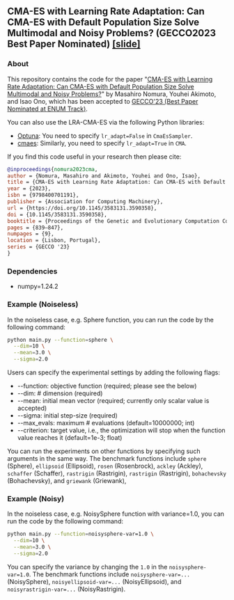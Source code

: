 ## CMA-ES with Learning Rate Adaptation: Can CMA-ES with Default Population Size Solve Multimodal and Noisy Problems? (GECCO2023 Best Paper Nominated) [[slide]](gecco2023-slide.pdf)

### About
This repository contains the code for the paper
"[CMA-ES with Learning Rate Adaptation: Can CMA-ES with Default Population Size Solve Multimodal and Noisy Problems?](https://arxiv.org/abs/2304.03473)"
by Masahiro Nomura, Youhei Akimoto, and Isao Ono, which has been accepted to [GECCO'23 (Best Paper Nominated at ENUM Track)](https://gecco-2023.sigevo.org/HomePage).

You can also use the LRA-CMA-ES via the following Python libraries:
* [Optuna](https://optuna.readthedocs.io/en/stable/reference/samplers/generated/optuna.samplers.CmaEsSampler.html): You need to specify `lr_adapt=False` in `CmaEsSampler`.
* [cmaes](https://github.com/CyberAgentAILab/cmaes): Similarly, you need to specify `lr_adapt=True` in `CMA`.

If you find this code useful in your research then please cite:

```bibtex
@inproceedings{nomura2023cma,
author = {Nomura, Masahiro and Akimoto, Youhei and Ono, Isao},
title = {CMA-ES with Learning Rate Adaptation: Can CMA-ES with Default Population Size Solve Multimodal and Noisy Problems?},
year = {2023},
isbn = {9798400701191},
publisher = {Association for Computing Machinery},
url = {https://doi.org/10.1145/3583131.3590358},
doi = {10.1145/3583131.3590358},
booktitle = {Proceedings of the Genetic and Evolutionary Computation Conference},
pages = {839–847},
numpages = {9},
location = {Lisbon, Portugal},
series = {GECCO '23}
}
```

### Dependencies
* numpy=1.24.2


### Example (Noiseless)
In the noiseless case, e.g. Sphere function, you can run the code by the following command:
```bash
python main.py --function=sphere \
  --dim=10 \
  --mean=3.0 \
  --sigma=2.0
```
Users can specify the experimental settings by adding the following flags:
* --function: objective function (required; please see the below)
* --dim: # dimension (required)
* --mean: initial mean vector (required; currently only scalar value is accepted)
* --sigma: initial step-size (required)
* --max_evals: maximum # evaluations (default=10000000; int)
* --criterion: target value, i.e., the optimization will stop when the function value reaches it (default=1e-3; float)

You can run the experiments on other functions by specifying such arguments in the same way.
The benchmark functions include
`sphere` (Sphere), `ellipsoid` (Ellipsoid), `rosen` (Rosenbrock),
`ackley` (Ackley), `schaffer` (Schaffer), `rastrigin` (Rastrigin), 
`rastrigin` (Rastrigin), `bohachevsky` (Bohachevsky), and `griewank` (Griewank),


### Example (Noisy)
In the noiseless case, e.g. NoisySphere function with variance=1.0, you can run the code by the following command:

```bash
python main.py --function=noisysphere-var=1.0 \
  --dim=10 \
  --mean=3.0 \
  --sigma=2.0
```
You can specify the variance by changing the `1.0` in the `noisysphere-var=1.0`.
The benchmark functions include
`noisysphere-var=...` (NoisySphere), `noisyellipsoid-var=...` (NoisyEllipsoid), and `noisyrastrigin-var=...` (NoisyRastrigin).
